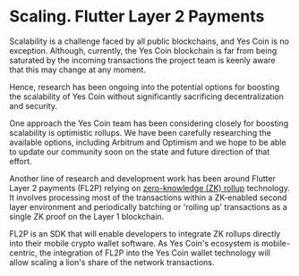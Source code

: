 # Scaling. Flutter Layer 2 Payments

Scalability is a challenge faced by all public blockchains, and Yes Coin is no exception. Although, currently, the Yes Coin blockchain is far from being saturated by the incoming transactions the project team is keenly aware that this may change at any moment.&#x20;

Hence, research has been ongoing into the potential options for boosting the scalability of Yes Coin without significantly sacrificing decentralization and security.&#x20;

One approach the Yes Coin team has been considering closely for boosting scalability is optimistic rollups. We have been carefully researching the available options, including Arbitrum and Optimism and we hope to be able to update our community soon on the state and future direction of that effort.&#x20;

Another line of research and development work has been around Flutter Layer 2 payments (FL2P) relying on [zero-knowledge (ZK) rollup](https://docs.ethhub.io/ethereum-roadmap/layer-2-scaling/zk-rollups/) technology. It involves processing most of the transactions within a ZK-enabled second layer environment and periodically batching or 'rolling up' transactions as a single ZK proof on the Layer 1 blockchain.

FL2P is an SDK that will enable developers to integrate ZK rollups directly into their mobile crypto wallet software. As Yes Coin's ecosystem is mobile-centric, the integration of FL2P into the Yes Coin wallet technology will allow scaling a lion's share of the network transactions. &#x20;
